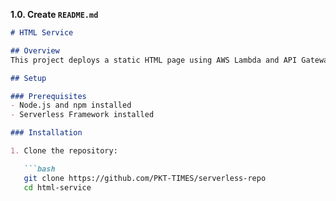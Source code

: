 
**1.0. Create `README.md`**

```markdown
# HTML Service

## Overview
This project deploys a static HTML page using AWS Lambda and API Gateway. The Lambda function serves an HTML page through an API endpoint.

## Setup

### Prerequisites
- Node.js and npm installed
- Serverless Framework installed

### Installation

1. Clone the repository:

   ```bash
   git clone https://github.com/PKT-TIMES/serverless-repo
   cd html-service
